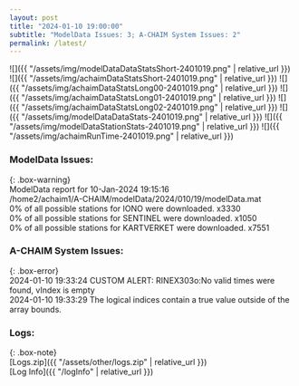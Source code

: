 ```yaml
---
layout: post
title: "2024-01-10 19:00:00"
subtitle: "ModelData Issues: 3; A-CHAIM System Issues: 2"
permalink: /latest/
---
```


![]({{ "/assets/img/modelDataDataStatsShort-2401019.png" | relative_url }})
![]({{ "/assets/img/achaimDataStatsShort-2401019.png" | relative_url }})
![]({{ "/assets/img/achaimDataStatsLong00-2401019.png" | relative_url }})
![]({{ "/assets/img/achaimDataStatsLong01-2401019.png" | relative_url }})
![]({{ "/assets/img/achaimDataStatsLong02-2401019.png" | relative_url }})
![]({{ "/assets/img/modelDataDataStats-2401019.png" | relative_url }})
![]({{ "/assets/img/modelDataStationStats-2401019.png" | relative_url }})
![]({{ "/assets/img/achaimRunTime-2401019.png" | relative_url }})


### ModelData Issues:  
  
{: .box-warning}  
 ModelData report for 10-Jan-2024 19:15:16   
 /home2/achaim1/A-CHAIM/modelData/2024/010/19/modelData.mat   
 0% of all possible stations for IONO were downloaded. x3330   
 0% of all possible stations for SENTINEL were downloaded. x1050   
 0% of all possible stations for KARTVERKET were downloaded. x7551   
  
### A-CHAIM System Issues:  
  
{: .box-error}  
2024-01-10 19:33:24 CUSTOM ALERT: RINEX303o:No valid times were found, vIndex is empty  
2024-01-10 19:33:29 The logical indices contain a true value outside of the array bounds.  

### Logs:  
  
{: .box-note}  
[Logs.zip]({{ "/assets/other/logs.zip" | relative_url }})  
[Log Info]({{ "/logInfo" | relative_url }})  
